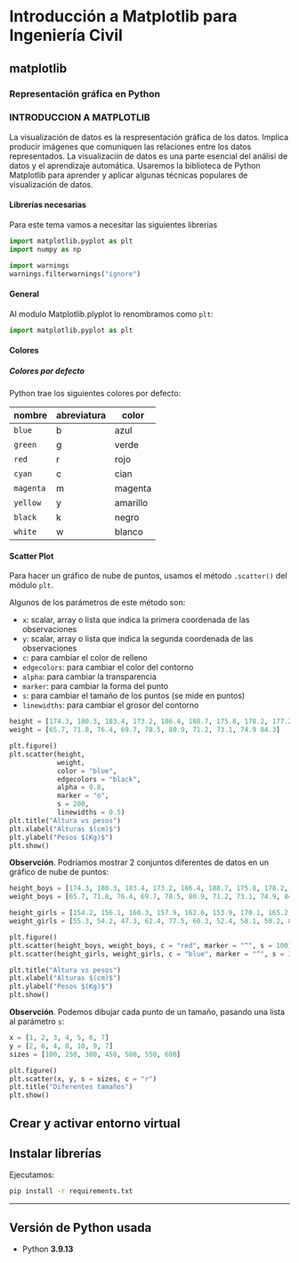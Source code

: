 # Introducción a Matplotlib para Ingeniería Civil

## matplotlib

### Representación gráfica en Python
### INTRODUCCION A MATPLOTLIB

La visualización de datos es la respresentación gráfica de los datos. Implica producir imágenes que comuniquen las relaciones entre los datos
representados. La visualizaciín de datos es una parte esencial del análisi de datos y el aprendizaje automática. Usaremos la biblioteca de
Python Matplotlib para aprender y aplicar algunas técnicas populares de visualización de datos.

#### Librerías necesarias

Para este tema vamos a necesitar las siguientes librerías

```python
import matplotlib.pyplot as plt
import numpy as np
```

```python
import warnings
warnings.filterwarnings("ignore")
```

#### General

Al modulo Matplotlib.plyplot lo renombramos como `plt`:

```python
import matplotlib.pyplot as plt
```

#### Colores
##### Colores por defecto

Python trae los siguientes colores por defecto:

| nombre    | abreviatura | color    |
| --------- | ----------- | -------- |
| `blue`    | b           | azul     |
| `green`   | g           | verde    |
| `red`     | r           | rojo     |
| `cyan`    | c           | cian     |
| `magenta` | m           | magenta  |
| `yellow`  | y           | amarillo |
| `black`   | k           | negro    |
| `white`   | w           | blanco   |

#### Scatter Plot

Para hacer un gráfico de nube de puntos, usamos el método `.scatter()` del módulo `plt`.

Algunos de los parámetros de este método son:

* `x`: scalar, array o lista que indica la primera coordenada de las observaciones
* `y`: scalar, array o lista que indica la segunda coordenada de las observaciones
* `c`: para cambiar el color de relleno
* `edgecolors`: para cambiar el color del contorno
* `alpha`: para cambiar la transparencia
* `marker`: para cambiar la forma del punto
* `s`: para cambiar el tamaño de los puntos (se mide en puntos)
* `linewidths`: para cambiar el grosor del contorno

```python
height = [174.3, 180.3, 183.4, 173.2, 186.4, 188.7, 175.8, 178.2, 177.2, 189.1]
weight = [65.7, 71.8, 76.4, 69.7, 78.5, 80.9, 71.2, 73.1, 74.9 84.3]

plt.figure()
plt.scatter(height,
            weight,
            color = "blue",
            edgecolors = "black",
            alpha = 0.8,
            marker = "o",
            s = 200,
            linewidths = 0.5)
plt.title("Altura vs pesos")
plt.xlabel("Alturas $(cm)$")
plt.ylabel("Pesos $(Kg)$")
plt.show()
```

**Observción**. Podríamos mostrar 2 conjuntos diferentes de datos en un gráfico de nube de puntos:

```python
height_boys = [174.3, 180.3, 183.4, 173.2, 186.4, 188.7, 175.8, 178.2, 177.2, 189.1]
weight_boys = [65.7, 71.8, 76.4, 69.7, 78.5, 80.9, 71.2, 73.1, 74.9, 84.3]

height_girls = [154.2, 156.1, 160.3, 157.9, 162.6, 153.9, 170.1, 165.2, 157.6, 163.5]
weight_girls = [55.3, 54.2, 47.3, 62.4, 77.5, 60.3, 52.4, 58.1, 50.2, 80.1]

plt.figure()
plt.scatter(height_boys, weight_boys, c = "red", marker = "^", s = 100)
plt.scatter(height_girls, weight_girls, c = "blue", marker = "^", s = 300, alpha = 0.4)

plt.title("Altura vs pesos")
plt.xlabel("Alturas $(cm)$")
plt.ylabel("Pesos $(Kg)$")
plt.show()
```

**Observción**. Podemos dibujar cada punto de un tamaño, pasando una lista al parámetro `s`:

```python
x = [1, 2, 3, 4, 5, 6, 7]
y = [2, 6, 4, 8, 10, 9, 7]
sizes = [100, 250, 300, 450, 500, 550, 600]
```

```python
plt.figure()
plt.scatter(x, y, s = sizes, c = "r")
plt.title("Diferentes tamaños")
plt.show()
```

## Crear y activar entorno virtual

## Instalar librerías

Ejecutamos:

```bash
pip install -r requirements.txt
```

---

## Versión de Python usada

* Python **3.9.13**